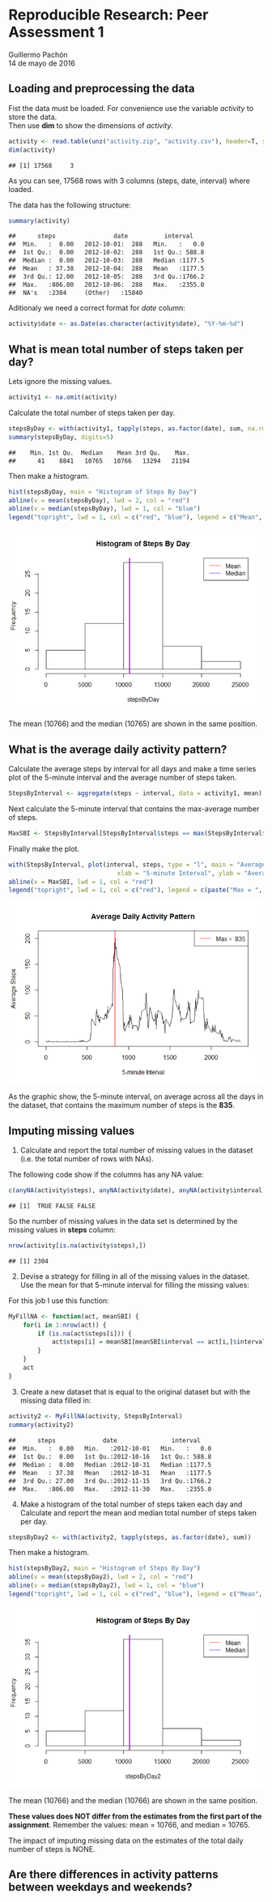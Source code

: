 # Reproducible Research: Peer Assessment 1
Guillermo Pachón  
14 de mayo de 2016  


## Loading and preprocessing the data

Fist the data must be loaded. For convenience use the variable *activity* to store the data.  
Then use **dim** to show the dimensions of *activity*.


```r
activity <- read.table(unz("activity.zip", "activity.csv"), header=T, sep=",", na.strings = c("NA"))
dim(activity)
```

```
## [1] 17568     3
```

As you can see, 17568 rows with 3 columns (steps, date, interval) where loaded.

The data has the following structure:


```r
summary(activity)
```

```
##      steps                date          interval     
##  Min.   :  0.00   2012-10-01:  288   Min.   :   0.0  
##  1st Qu.:  0.00   2012-10-02:  288   1st Qu.: 588.8  
##  Median :  0.00   2012-10-03:  288   Median :1177.5  
##  Mean   : 37.38   2012-10-04:  288   Mean   :1177.5  
##  3rd Qu.: 12.00   2012-10-05:  288   3rd Qu.:1766.2  
##  Max.   :806.00   2012-10-06:  288   Max.   :2355.0  
##  NA's   :2304     (Other)   :15840
```

Aditionaly we need a correct format for *date* column:

```r
activity$date <- as.Date(as.character(activity$date), "%Y-%m-%d")
```

## What is mean total number of steps taken per day?

Lets ignore the missing values.


```r
activity1 <- na.omit(activity)
```

Calculate the total number of steps taken per day.  


```r
stepsByDay <- with(activity1, tapply(steps, as.factor(date), sum, na.rm = TRUE))
summary(stepsByDay, digits=5)
```

```
##    Min. 1st Qu.  Median    Mean 3rd Qu.    Max. 
##      41    8841   10765   10766   13294   21194
```

Then make a histogram.


```r
hist(stepsByDay, main = "Histogram of Steps By Day")
abline(v = mean(stepsByDay), lwd = 2, col = "red")
abline(v = median(stepsByDay), lwd = 1, col = "blue")
legend("topright", lwd = 1, col = c("red", "blue"), legend = c("Mean", "Median"))
```

![](PA1_template_files/figure-html/unnamed-chunk-6-1.png)<!-- -->

The mean (10766) and the median (10765) 
are shown in the same position.

## What is the average daily activity pattern?

Calculate the average steps by interval for all days and make a time series plot 
of the 5-minute interval and the average number of steps taken.  


```r
StepsByInterval <- aggregate(steps ~ interval, data = activity1, mean)
```

Next calculate the 5-minute interval that contains the max-average number of steps.


```r
MaxSBI <- StepsByInterval[StepsByInterval$steps == max(StepsByInterval$steps),]$interval
```

Finally make the plot.


```r
with(StepsByInterval, plot(interval, steps, type = "l", main = "Average Daily Activity Pattern", 
                              xlab = "5-minute Interval", ylab = "Average Steps"))
abline(v = MaxSBI, lwd = 1, col = "red")
legend("topright", lwd = 1, col = c("red"), legend = c(paste("Max = ", MaxSBI)))
```

![](PA1_template_files/figure-html/unnamed-chunk-9-1.png)<!-- -->

As the graphic show, the 5-minute interval, on average across all the days in the dataset, 
that contains the maximum number of steps is the **835**.

## Imputing missing values

1. Calculate and report the total number of missing values in the dataset (i.e. the total number of rows with NAs).

The following code show if the columns has any NA value:


```r
c(anyNA(activity$steps), anyNA(activity$date), anyNA(activity$interval))
```

```
## [1]  TRUE FALSE FALSE
```

So the number of missing values in the data set is determined by the missing values in **steps** column:


```r
nrow(activity[is.na(activity$steps),])
```

```
## [1] 2304
```

2. Devise a strategy for filling in all of the missing values in the dataset.
Use the mean for that 5-minute interval for filling the missing values:

For this job I use this function:


```r
MyFillNA <- function(act, meanSBI) {
    for(i in 1:nrow(act)) {
        if (is.na(act$steps[i])) {
            act$steps[i] = meanSBI[meanSBI$interval == act[i,]$interval, ]$steps
        }
    }
    act
}
```

3. Create a new dataset that is equal to the original dataset but with the missing data filled in:


```r
activity2 <- MyFillNA(activity, StepsByInterval)
summary(activity2)
```

```
##      steps             date               interval     
##  Min.   :  0.00   Min.   :2012-10-01   Min.   :   0.0  
##  1st Qu.:  0.00   1st Qu.:2012-10-16   1st Qu.: 588.8  
##  Median :  0.00   Median :2012-10-31   Median :1177.5  
##  Mean   : 37.38   Mean   :2012-10-31   Mean   :1177.5  
##  3rd Qu.: 27.00   3rd Qu.:2012-11-15   3rd Qu.:1766.2  
##  Max.   :806.00   Max.   :2012-11-30   Max.   :2355.0
```

4. Make a histogram of the total number of steps taken each day and Calculate and report the mean
and median total number of steps taken per day.


```r
stepsByDay2 <- with(activity2, tapply(steps, as.factor(date), sum))
```

Then make a histogram.


```r
hist(stepsByDay2, main = "Histogram of Steps By Day")
abline(v = mean(stepsByDay2), lwd = 2, col = "red")
abline(v = median(stepsByDay2), lwd = 1, col = "blue")
legend("topright", lwd = 1, col = c("red", "blue"), legend = c("Mean", "Median"))
```

![](PA1_template_files/figure-html/unnamed-chunk-15-1.png)<!-- -->

The mean (10766) and the median (10766) 
are shown in the same position.

**These values does NOT differ from the estimates from the first part of the assignment**. Remember the values: mean = 10766, and median = 10765. 

The impact of imputing missing data on the estimates of the total daily number of steps is NONE.

## Are there differences in activity patterns between weekdays and weekends?
